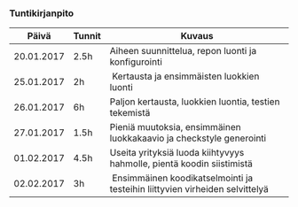 ### Tuntikirjanpito
Päivä | Tunnit | Kuvaus
--------------- | ----- | ------
20.01.2017 | 2.5h | Aiheen suunnittelua, repon luonti ja konfigurointi
25.01.2017 | 2h | Kertausta ja ensimmäisten luokkien luonti
26.01.2017 | 6h | Paljon kertausta, luokkien luontia, testien tekemistä
27.01.2017 | 1.5h | Pieniä muutoksia, ensimmäinen luokkakaavio ja checkstyle generointi
01.02.2017 | 4.5h | Useita yrityksiä luoda kiihtyvyys hahmolle, pientä koodin siistimistä
02.02.2017 | 3h | Ensimmäinen koodikatselmointi ja testeihin liittyvien virheiden selvittelyä

